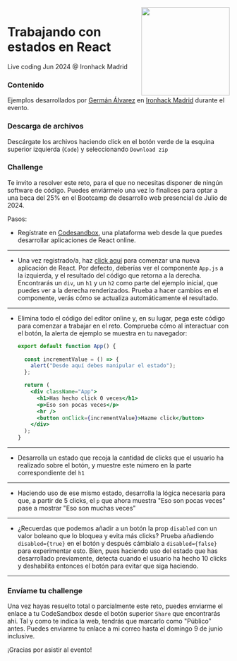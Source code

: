 <img src="https://miro.medium.com/max/3150/1*NFwzjjur2atssvIlGia0AQ.jpeg" width="200" style="float:right">

# Trabajando con estados en React
Live coding Jun 2024 @ Ironhack Madrid

### Contenido
Ejemplos desarrollados por [Germán Álvarez](https://www.linkedin.com/in/german-alvarez-dev/) en [Ironhack Madrid](https://www.ironhack.com/es/desarrollo-web/madrid) durante el evento.

### Descarga de archivos
Descárgate los archivos haciendo click en el botón verde de la esquina superior izquierda (`Code`) y seleccionando `Download zip`

### Challenge
Te invito a resolver este reto, para el que no necesitas disponer de ningún software de código. Puedes enviármelo una vez lo finalices para optar a una beca del 25% en el Bootcamp de desarrollo web presencial de Julio de 2024.

Pasos:

- Regístrate en [Codesandbox](https://codesandbox.io), una plataforma web desde la que puedes desarrollar aplicaciones de React online.
---
- Una vez registrado/a, haz [click aquí](https://codesandbox.io/p/sandbox/react-new) para comenzar una nueva aplicación de React. Por defecto, deberías ver el componente `App.js` a la izquierda, y el resultado del código que retorna a la derecha. Encontrarás un `div`, un `h1` y un `h2` como parte del ejemplo inicial, que puedes ver a la derecha renderizados. Prueba a hacer cambios en el componente, verás cómo se actualiza automáticamente el resultado.
---
- Elimina todo el código del editor online y, en su lugar, pega este código para comenzar a trabajar en el reto. Comprueba cómo al interactuar con el botón, la alerta de ejemplo se muestra en tu navegador:
  ````jsx
  export default function App() {
    
    const incrementValue = () => {
      alert("Desde aquí debes manipular el estado");
    };
  
    return (
      <div className="App">
        <h1>Has hecho click 0 veces</h1>
        <p>Eso son pocas veces</p>
        <hr />
        <button onClick={incrementValue}>Hazme click</button>
      </div>
    );
  }
  ````
---
- Desarrolla un estado que recoja la cantidad de clicks que el usuario ha realizado sobre el botón, y muestre este número en la parte correspondiente del `h1`
---
- Haciendo uso de ese mismo estado, desarrolla la lógica necesaria para que, a partir de 5 clicks, el `p` que ahora muestra "Eso son pocas veces" pase a mostrar "Eso son muchas veces"
---
- ¿Recuerdas que podemos añadir a un botón la prop `disabled` con un valor boleano que lo bloquea y evita más clicks? Prueba añadiendo `disabled={true}` en el botón y después cámbialo a `disabled={false}` para experimentar esto. Bien, pues haciendo uso del estado que has desarrollado previamente, detecta cuando el usuario ha hecho 10 clicks y deshabilita entonces el botón para evitar que siga haciendo.

---

### Envíame tu challenge
Una vez hayas resuelto total o parcialmente este reto, puedes enviarme el enlace a tu CodeSandbox desde el botón superior `Share` que encontrarás ahí. Tal y como te indica la web, tendrás que marcarlo como "Público" antes. Puedes enviarme tu enlace a mi correo hasta el domingo 9 de junio inclusive. 

¡Gracias por asistir al evento!
